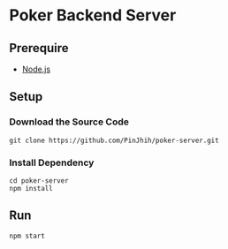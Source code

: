 # Poker Backend Server

## Prerequire

- [Node.js](https://nodejs.org/en/download/prebuilt-installer)

## Setup

### Download the Source Code

```
git clone https://github.com/PinJhih/poker-server.git
```

### Install Dependency

```
cd poker-server
npm install
```

## Run

```
npm start
```
